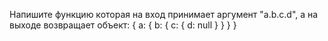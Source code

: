 Напишите функцию которая на вход принимает аргумент "a.b.c.d", а на выходе возвращает объект: { a: { b: { c: { d: null } } } }
